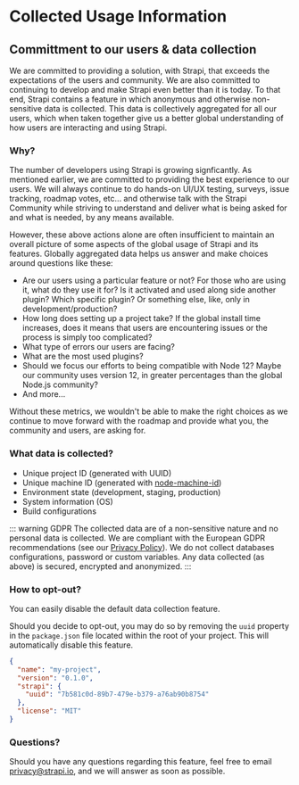 # Collected Usage Information

## Committment to our users & data collection

We are committed to providing a solution, with Strapi, that exceeds the expectations of the users and community. We are also committed to continuing to develop and make Strapi even better than it is today. To that end, Strapi contains a feature in which anonymous and otherwise non-sensitive data is collected. This data is collectively aggregated for all our users, which when taken together give us a better global understanding of how users are interacting and using Strapi.

### Why?

The number of developers using Strapi is growing signficantly. As mentioned earlier, we are committed to providing the best experience to our users. We will always continue to do hands-on UI/UX testing, surveys, issue tracking, roadmap votes, etc... and otherwise talk with the Strapi Community while striving to understand and deliver what is being asked for and what is needed, by any means available.

However, these above actions alone are often insufficient to maintain an overall picture of some aspects of the global usage of Strapi and its features. Globally aggregated data helps us answer and make choices around questions like these:

- Are our users using a particular feature or not? For those who are using it, what do they use it for? Is it activated and used along side another plugin? Which specific plugin? Or something else, like, only in development/production?
- How long does setting up a project take? If the global install time increases, does it means that users are encountering issues or the process is simply too complicated?
- What type of errors our users are facing?
- What are the most used plugins?
- Should we focus our efforts to being compatible with Node 12? Maybe our community uses version 12, in greater percentages than the global Node.js community?
- And more...

Without these metrics, we wouldn't be able to make the right choices as we continue to move forward with the roadmap and provide what you, the community and users, are asking for.

### What data is collected?

- Unique project ID (generated with UUID)
- Unique machine ID (generated with [node-machine-id](https://www.npmjs.com/package/node-machine-id))
- Environment state (development, staging, production)
- System information (OS)
- Build configurations

::: warning GDPR
The collected data are of a non-sensitive nature and no personal data is collected. We are compliant with the European GDPR recommendations (see our [Privacy Policy](https://strapi.io/privacy)). We do not collect databases configurations, password or custom variables. Any data collected (as above) is secured, encrypted and anonymized.
:::

### How to opt-out?

You can easily disable the default data collection feature.

Should you decide to opt-out, you may do so by removing the `uuid` property in the `package.json` file located within the root of your project. This will automatically disable this feature.

```json
{
  "name": "my-project",
  "version": "0.1.0",
  "strapi": {
    "uuid": "7b581c0d-89b7-479e-b379-a76ab90b8754"
  },
  "license": "MIT"
}
```

### Questions?

Should you have any questions regarding this feature, feel free to email [privacy@strapi.io](mailto:privacy@strapi.io), and we will answer as soon as possible.
